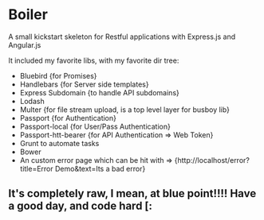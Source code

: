 Boiler
======

A small kickstart skeleton for Restful applications with Express.js and Angular.js

It included my favorite libs, with my favorite dir tree:

* Bluebird {for Promises}
* Handlebars {for Server side templates}
* Express Subdomain {to handle API subdomains}
* Lodash
* Multer {for file stream upload, is a top level layer for busboy lib}
* Passport {for Authentication}
* Passport-local {for User/Pass Authentication}
* Passport-htt-bearer {for API Authentication => Web Token}
* Grunt to automate tasks
* Bower
* An custom error page which can be hit with => {http://localhost/error?title=Error Demo&text=Its a bad error}

## It's completely raw, I mean, at blue point!!!! Have a good day, and code hard [:
